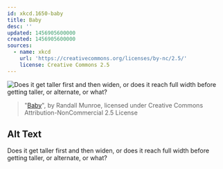 ```yaml
---
id: xkcd.1650-baby
title: Baby
desc: ''
updated: 1456905600000
created: 1456905600000
sources:
  - name: xkcd
    url: 'https://creativecommons.org/licenses/by-nc/2.5/'
    license: Creative Commons 2.5
---
```

![Does it get taller first and then widen, or does it reach full width before getting taller, or alternate, or what?](https://imgs.xkcd.com/comics/baby.png)
> "[Baby](https://xkcd.com/1650/)", by Randall Munroe, licensed under Creative Commons Attribution-NonCommercial 2.5 License

## Alt Text
Does it get taller first and then widen, or does it reach full width before getting taller, or alternate, or what?
